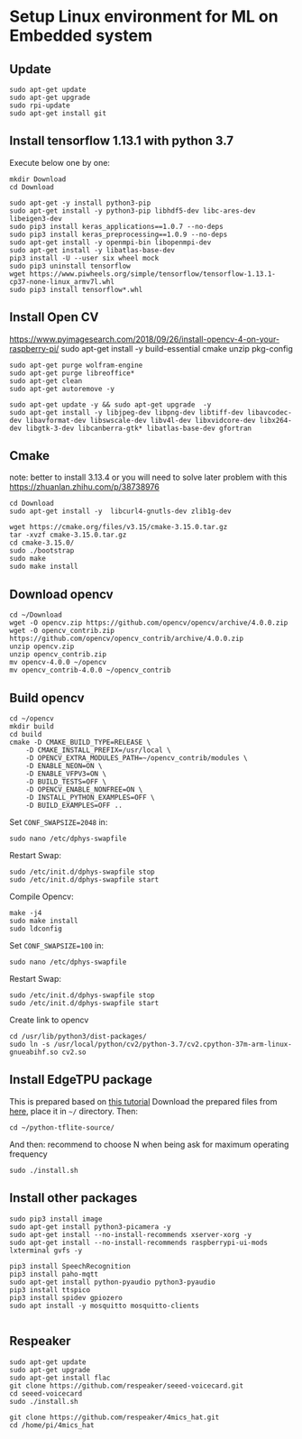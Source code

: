# Setup Linux environment for ML on Embedded system


## Update
```
sudo apt-get update
sudo apt-get upgrade
sudo rpi-update
sudo apt-get install git

```
## Install tensorflow 1.13.1 with python 3.7

Execute below one by one:
```
mkdir Download
cd Download

sudo apt-get -y install python3-pip
sudo apt-get install -y python3-pip libhdf5-dev libc-ares-dev libeigen3-dev
sudo pip3 install keras_applications==1.0.7 --no-deps
sudo pip3 install keras_preprocessing==1.0.9 --no-deps
sudo apt-get install -y openmpi-bin libopenmpi-dev
sudo apt-get install -y libatlas-base-dev
pip3 install -U --user six wheel mock
sudo pip3 uninstall tensorflow
wget https://www.piwheels.org/simple/tensorflow/tensorflow-1.13.1-cp37-none-linux_armv7l.whl
sudo pip3 install tensorflow*.whl

```

## Install Open CV
https://www.pyimagesearch.com/2018/09/26/install-opencv-4-on-your-raspberry-pi/
sudo apt-get install -y build-essential cmake unzip pkg-config

```
sudo apt-get purge wolfram-engine
sudo apt-get purge libreoffice*
sudo apt-get clean
sudo apt-get autoremove -y

sudo apt-get update -y && sudo apt-get upgrade  -y
sudo apt-get install -y libjpeg-dev libpng-dev libtiff-dev libavcodec-dev libavformat-dev libswscale-dev libv4l-dev libxvidcore-dev libx264-dev libgtk-3-dev libcanberra-gtk* libatlas-base-dev gfortran
```
## Cmake
note: better to install 3.13.4 or you will need to solve later problem with this https://zhuanlan.zhihu.com/p/38738976
```
cd Download
sudo apt-get install -y  libcurl4-gnutls-dev zlib1g-dev

wget https://cmake.org/files/v3.15/cmake-3.15.0.tar.gz
tar -xvzf cmake-3.15.0.tar.gz
cd cmake-3.15.0/
sudo ./bootstrap
sudo make
sudo make install
```

## Download opencv
```
cd ~/Download
wget -O opencv.zip https://github.com/opencv/opencv/archive/4.0.0.zip
wget -O opencv_contrib.zip https://github.com/opencv/opencv_contrib/archive/4.0.0.zip
unzip opencv.zip
unzip opencv_contrib.zip
mv opencv-4.0.0 ~/opencv
mv opencv_contrib-4.0.0 ~/opencv_contrib

```
## Build opencv
```
cd ~/opencv
mkdir build
cd build
cmake -D CMAKE_BUILD_TYPE=RELEASE \
    -D CMAKE_INSTALL_PREFIX=/usr/local \
    -D OPENCV_EXTRA_MODULES_PATH=~/opencv_contrib/modules \
    -D ENABLE_NEON=ON \
    -D ENABLE_VFPV3=ON \
    -D BUILD_TESTS=OFF \
    -D OPENCV_ENABLE_NONFREE=ON \
    -D INSTALL_PYTHON_EXAMPLES=OFF \
    -D BUILD_EXAMPLES=OFF .. 
``` 
Set `CONF_SWAPSIZE=2048` in:       
```
sudo nano /etc/dphys-swapfile

```
Restart Swap:
```
sudo /etc/init.d/dphys-swapfile stop
sudo /etc/init.d/dphys-swapfile start
```
Compile Opencv:
```
make -j4
sudo make install
sudo ldconfig
```
Set `CONF_SWAPSIZE=100` in:
```
sudo nano /etc/dphys-swapfile

```
Restart Swap:
```
sudo /etc/init.d/dphys-swapfile stop
sudo /etc/init.d/dphys-swapfile start
```
Create link to opencv
```
cd /usr/lib/python3/dist-packages/
sudo ln -s /usr/local/python/cv2/python-3.7/cv2.cpython-37m-arm-linux-gnueabihf.so cv2.so
```

## Install EdgeTPU package
This is prepared based on [this tutorial](https://blog.hackster.io/benchmarking-machine-learning-on-the-new-raspberry-pi-4-model-b-88db9304ce4)
Download the prepared files from [here](https://github.com/jimmyvo2410/ml.EnvironmentSetting/tree/master/python-tflite-source), place it in `~/` directory.
Then:
```
cd ~/python-tflite-source/

```
And then: recommend to choose N when being ask for maximum operating frequency
```
sudo ./install.sh
```

## Install other packages
```
sudo pip3 install image
sudo apt-get install python3-picamera -y
sudo apt-get install --no-install-recommends xserver-xorg -y
sudo apt-get install --no-install-recommends raspberrypi-ui-mods lxterminal gvfs -y
```

```
pip3 install SpeechRecognition
pip3 install paho-mqtt
sudo apt-get install python-pyaudio python3-pyaudio
pip3 install ttspico
pip3 install spidev gpiozero
sudo apt install -y mosquitto mosquitto-clients


```
## Respeaker
```
sudo apt-get update
sudo apt-get upgrade
sudo apt-get install flac
git clone https://github.com/respeaker/seeed-voicecard.git
cd seeed-voicecard
sudo ./install.sh

git clone https://github.com/respeaker/4mics_hat.git
cd /home/pi/4mics_hat
```
